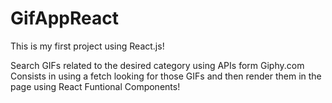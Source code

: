 # GifAppReact

This is my first project using React.js!

Search GIFs related to the desired category using APIs form Giphy.com
Consists in using a fetch looking for those GIFs and then render them in the page using React Funtional Components!